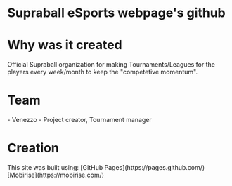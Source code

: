# Supraball eSports webpage's github
<h1>Why was it created</h1>
Official Supraball organization for making Tournaments/Leagues for the players every week/month to keep the "competetive momentum".
<h1>Team</h1> 
- Venezzo - Project creator, Tournament manager
<h1>Creation</h1> 
This site was built using: [GitHub Pages](https://pages.github.com/)
                           [Mobirise](https://mobirise.com/)


